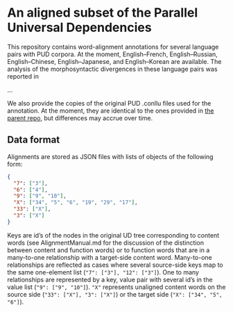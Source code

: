 # An aligned subset of the Parallel Universal Dependencies

This repository contains word-alignment annotations for several language pairs with PUD corpora.
At the moment, English–French, English–Russian, English–Chinese, English–Japanese, and
English–Korean are available. The analysis of the morphosyntactic divergences in these 
language pairs was reported in

...

We also provide the copies of the original PUD .conllu files used for the annotation. At the moment,
they are identical to the ones provided in [the parent repo](https://github.com/UniversalDependencies),
but differences may accrue over time.

## Data format

Alignments are stored as JSON files with lists of objects of the following form:

```json
{
  "7": ["3"],
  "6": ["4"],
  "9": ["9", "10"],
  "X": ["34", "5", "6", "19", "29", "17"], 
  "33": ["X"], 
  "3": ["X"]
}
```

Keys are id’s of the nodes in the original UD tree corresponding to content words (see AlignmentManual.md for the 
discussion of the distinction between content and function words) or to function words that are in a many-to-one
relationship with a target-side content word. Many-to-one relationships are reflected as cases where several source-side
keys map to the same one-element list (`"7": ["3"], "12": ["3"]`). One to many relationships are represented by a key,
value pair with several id’s in the value list (`"9": ["9", "10"]`). `"X"` represents unaligned content words
on the source side (`"33": ["X"], "3": ["X"]`) or the target side (`"X": ["34", "5", "6"]`).
